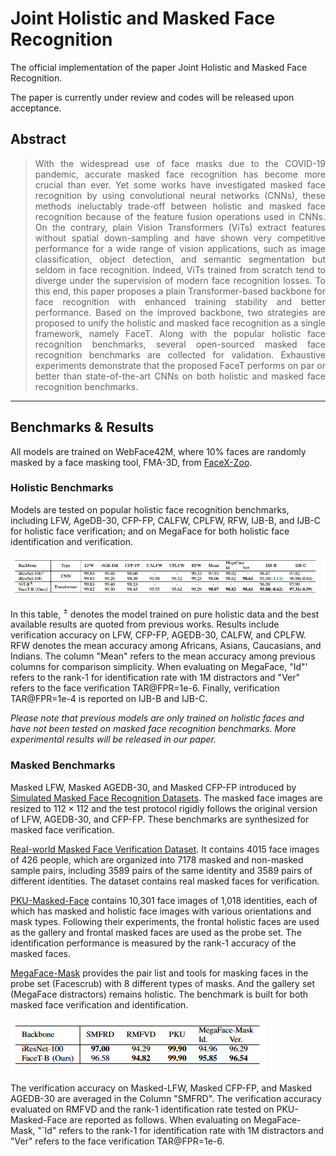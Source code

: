 # Joint Holistic and Masked Face Recognition

The official implementation of the paper Joint Holistic and Masked Face Recognition.

The paper is currently under review and codes will be released upon acceptance.

## Abstract 

><div align="justify">With the widespread use of face masks due to the COVID-19 pandemic, accurate masked face recognition has become more crucial than ever. Yet some works have investigated masked face recognition by using convolutional neural networks (CNNs), these methods ineluctably trade-off between holistic and masked face recognition because of the feature fusion operations used in CNNs. On the contrary, plain Vision Transformers (ViTs) extract features without spatial down-sampling and have shown very competitive performance for a wide range of vision applications, such as image classification, object detection, and semantic segmentation but seldom in face recognition. Indeed, ViTs trained from scratch tend to diverge under the supervision of modern face recognition losses. To this end, this paper proposes a plain Transformer-based backbone for face recognition with enhanced training stability and better performance. Based on the improved backbone, two strategies are proposed to unify the holistic and masked face recognition as a single framework, namely FaceT. Along with the popular holistic face recognition benchmarks, several open-sourced masked face recognition benchmarks are collected for validation. Exhaustive experiments demonstrate that the proposed FaceT performs on par or better than state-of-the-art CNNs on both holistic and masked face recognition benchmarks.</div>

------

## Benchmarks & Results
All models are trained on WebFace42M, where 10% faces are randomly masked by a face masking tool, FMA-3D, from [FaceX-Zoo](https://github.com/JDAI-CV/FaceX-Zoo).

### Holistic Benchmarks
Models are tested on popular holistic face recognition benchmarks, including LFW, AgeDB-30, CFP-FP, CALFW, CPLFW, RFW, IJB-B, and IJB-C for holistic face verification; and on MegaFace for both holistic face identification and verification.

![t1](https://github.com/zyainfal/Joint-Holistic-and-Masked-Face-Recognition/blob/main/fig/t1.PNG)

In this table, $^{\pm}$ denotes the model trained on pure holistic data and the best available results are quoted from previous works. Results include verification accuracy on LFW, CFP-FP, AGEDB-30, CALFW, and CPLFW. RFW denotes the mean accuracy among Africans, Asians, Caucasians, and Indians. The column "Mean" refers to the mean accuracy among previous columns for comparison simplicity. When evaluating on MegaFace,  "Id"' refers to the rank-1 for identification rate with 1M distractors and "Ver" refers to the face verification TAR@FPR=1e-6. Finally, verification TAR@FPR=1e-4 is reported on IJB-B and IJB-C. 

*Please note that previous models are only trained on holistic faces and have not been tested on masked face recognition benchmarks. More experimental results will be released in our paper.*

### Masked Benchmarks
Masked LFW, Masked AGEDB-30, and Masked CFP-FP introduced by [Simulated Masked Face Recognition Datasets](https://github.com/X-zhangyang/Real-World-Masked-Face-Dataset). The masked face images are resized to $112 \times 112$ and the test protocol rigidly follows the original version of LFW, AGEDB-30, and CFP-FP. These benchmarks are synthesized for masked face verification.

[Real-world Masked Face Verification Dataset](https://github.com/X-zhangyang/Real-World-Masked-Face-Dataset). It contains 4015 face images of 426 people, which are organized into 7178 masked and non-masked sample pairs, including 3589 pairs of the same identity and 3589 pairs of different identities. The dataset contains real masked faces for verification.

[PKU-Masked-Face](https://pkuml.org/resources/pku-masked-face-dataset.html) contains 10,301 face images of 1,018 identities, each of which has masked and holistic face images with various orientations and mask types. Following their experiments, the frontal holistic faces are used as the gallery and frontal masked faces are used as the probe set. The identification performance is measured by the rank-1 accuracy of the masked faces.

[MegaFace-Mask](https://github.com/JDAI-CV/FaceX-Zoo/tree/main/test_protocol) provides the pair list and tools for masking faces in the probe set (Facescrub) with 8 different types of masks. And the gallery set (MegaFace distractors) remains holistic. The benchmark is built for both masked face verification and identification.

![t3](https://github.com/zyainfal/Joint-Holistic-and-Masked-Face-Recognition/blob/main/fig/t3.PNG)

The verification accuracy on Masked-LFW, Masked CFP-FP, and Masked AGEDB-30 are averaged in the Column "SMFRD". The verification accuracy evaluated on RMFVD and the rank-1 identification rate tested on PKU-Masked-Face are reported as follows. When evaluating on MegaFace-Mask,  "`Id" refers to the rank-1 for identification rate with 1M distractors and "Ver" refers to the face verification TAR@FPR=1e-6.
